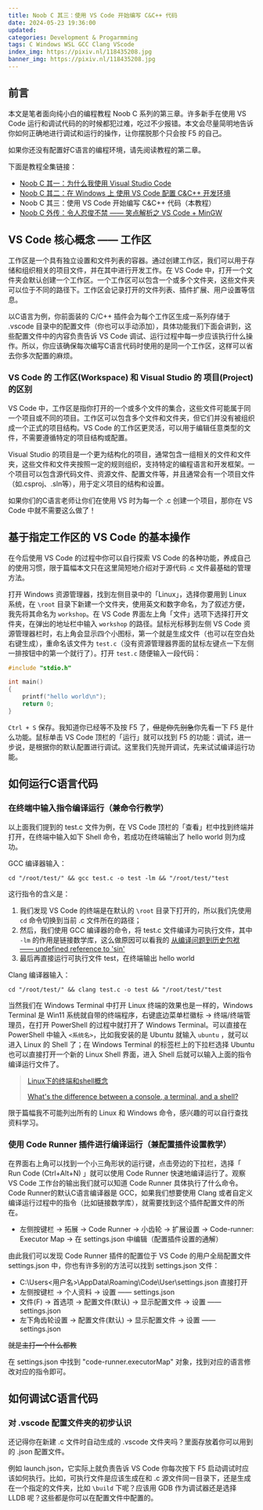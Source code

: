 ```yaml
---
title: Noob C 其三：使用 VS Code 开始编写 C&C++ 代码
date: 2024-05-23 19:36:00
updated: 
categories: Development & Progarmming
tags: C Windows WSL GCC Clang VScode
index_img: https://pixiv.nl/118435208.jpg
banner_img: https://pixiv.nl/118435208.jpg
---
```


## 前言

本文是笔者面向纯小白的编程教程 Noob C 系列的第三章。许多新手在使用 VS Code 运行和调试代码的的时候都犯过难，吃过不少报错。本文会尽量简明地告诉你如何正确地进行调试和运行的操作，让你摆脱那个只会按 F5 的自己。

如果你还没有配置好C语言的编程环境，请先阅读教程的第二章。

下面是教程全集链接：

- [Noob C 其一：为什么我使用 Visual Studio Code](https://nanodaovo.github.io/2023/11/21/vsc_rec/)
- [Noob C 其二：在 Windows 上 使用 VS Code 配置 C&C++ 开发环境](https://nanodaovo.github.io/2023/11/22/vsc_c&c++/)
- Noob C 其三：使用 VS Code 开始编写 C&C++ 代码（本教程）
- [Noob C 外传：令人忍俊不禁 —— 笑点解析之 VS Code + MinGW](https://nanodaovo.github.io/2024/05/31/vsc_mingw)

## VS Code 核心概念 —— 工作区

工作区是一个具有独立设置和文件列表的容器。通过创建工作区，我们可以用于存储和组织相关的项目文件，并在其中进行开发工作。在 VS Code 中，打开一个文件夹会默认创建一个工作区。一个工作区可以包含一个或多个文件夹，这些文件夹可以位于不同的路径下。工作区会记录打开的文件列表、插件扩展、用户设置等信息。

以C语言为例，你前面装的 C/C++ 插件会为每个工作区生成一系列存储于 .vscode 目录中的配置文件（你也可以手动添加），具体功能我们下面会讲到，这些配置文件中的内容负责告诉 VS Code 调试、运行过程中每一步应该执行什么操作。所以，你应该确保每次编写C语言代码时使用的是同一个工作区，这样可以省去你多次配置的麻烦。

### VS Code 的 工作区(Workspace) 和 Visual Studio 的 项目(Project) 的区别

VS Code 中，工作区是指你打开的一个或多个文件的集合，这些文件可能属于同一个项目或不同的项目。工作区可以包含多个文件和文件夹，但它们并没有被组织成一个正式的项目结构。VS Code 的工作区更灵活，可以用于编辑任意类型的文件，不需要遵循特定的项目结构或配置。

Visual Studio 的项目是一个更为结构化的项目，通常包含一组相关的文件和文件夹，这些文件和文件夹按照一定的规则组织，支持特定的编程语言和开发框架。一个项目可以包含源代码文件、资源文件、配置文件等，并且通常会有一个项目文件（如.csproj、.sln等），用于定义项目的结构和设置。

如果你们的C语言老师让你们在使用 VS 时为每一个 .c 创建一个项目，那你在 VS Code 中就不需要这么做了！

## 基于指定工作区的 VS Code 的基本操作

在今后使用 VS Code 的过程中你可以自行探索 VS Code 的各种功能，养成自己的使用习惯，限于篇幅本文只在这里简短地介绍对于源代码 .c 文件最基础的管理方法。

打开 Windows 资源管理器，找到左侧目录中的「Linux」，选择你要用到 Linux 系统，在 `\root` 目录下新建一个文件夹，使用英文和数字命名，为了叙述方便，我先将其命名为 `workshop`。在 VS Code 界面左上角「文件」选项下选择打开文件夹，在弹出的地址栏中输入 `workshop` 的路径。鼠标光标移到左侧 VS Code 资源管理器栏时，右上角会显示四个小图标，第一个就是生成文件（也可以在空白处右键生成），重命名该文件为 `test.c`（没有资源管理器界面的鼠标左键点一下左侧一排按钮中的第一个就行了）。打开 `test.c` 随便输入一段代码：

``` C
#include "stdio.h"

int main()
{
    printf("hello world\n");
    return 0;
}
```

`Ctrl + S` 保存。我知道你已经等不及按 F5 了，~~但是你先别急~~你先看一下 F5 是什么功能。鼠标单击 VS Code 顶栏的「运行」就可以找到 F5 的功能：调试，进一步说，是根据你的默认配置进行调试。这里我们先抛开调试，先来试试编译运行功能。

## 如何运行C语言代码

### 在终端中输入指令编译运行（兼命令行教学）

以上面我们提到的 test.c 文件为例，在 VS Code 顶栏的「查看」栏中找到终端并打开，在终端中输入如下 Shell 命令，若成功在终端输出了 hello world 则为成功。

GCC 编译器输入：

``` Shell
cd "/root/test/" && gcc test.c -o test -lm && "/root/test/"test
```

这行指令的含义是：

1. 我们发现 VS Code 的终端是在默认的 `\root` 目录下打开的，所以我们先使用 `cd` 命令切换到当前 .c 文件所在的路径；
2. 然后，我们使用 GCC 编译器的命令，将 test.c 文件编译为可执行文件，其中 `-lm` 的作用是链接数学库，这么做原因可以看我的 [从编译问题到历史包袱 —— undefined reference to 'sin'](https://nanodaovo.github.io/2023/10/19/debug_mathh/)
3. 最后再直接运行可执行文件 test，在终端输出 hello world

Clang 编译器输入：

``` Shell
cd "/root/test/" && clang test.c -o test && "/root/test/"test
```

当然我们在 Windows Terminal 中打开 Linux 终端的效果也是一样的，Windows Terminal 是 Win11 系统就自带的终端程序，右键底边菜单栏徽标 -> 终端/终端管理员，在打开 PowerShell 的过程中就打开了 Windows Terminal。可以直接在 PowerShell 中输入 `<系统名>`，比如我安装的是 Ubuntu 就输入 `ubuntu` ，就可以进入 Linux 的 Shell 了；在 Windows Terminal 的标签栏上的下拉栏选择 Ubuntu 也可以直接打开一个新的 Linux Shell 界面，进入 Shell 后就可以输入上面的指令编译运行文件了。

> [Linux下的终端和shell概念](https://www.cnblogs.com/jplatformx/p/4366278.html)
> 
> [What's the difference between a console, a terminal, and a shell?](https://www.hanselman.com/blog/whats-the-difference-between-a-console-a-terminal-and-a-shell)
>
> 

限于篇幅我不可能列出所有的 Linux 和 Windows 命令，感兴趣的可以自行查找资料学习。

### 使用 Code Runner 插件进行编译运行（兼配置插件设置教学）

在界面右上角可以找到一个小三角形状的运行键，点击旁边的下拉栏，选择「 Run Code (Ctrl+Alt+N) 」就可以使用 Code Runner 快速地编译运行了。观察 VS Code 工作台的输出我们就可以知道 Code Runner 具体执行了什么命令。Code Runner的默认C语言编译器是 GCC，如果我们想要使用 Clang 或者自定义编译运行过程中的指令（比如链接数学库），就需要找到这个插件配置文件的所在。

- 左侧按键栏 -> 拓展 -> Code Runner -> 小齿轮 -> 扩展设置 -> Code-runner: Executor Map -> 在 settings.json 中编辑（配置插件设置的通解）

由此我们可以发现 Code Runner 插件的配置位于 VS Code 的用户全局配置文件 settings.json 中，你也有许多别的方法可以找到 settings.json 文件：

- C:\Users\<用户名>\AppData\Roaming\Code\User\settings.json 直接打开
- 左侧按键栏 -> 个人资料 -> 设置 —— settings.json
- 文件(F) -> 首选项 -> 配置文件(默认) -> 显示配置文件 -> 设置 —— settings.json
- 左下角齿轮设置 -> 配置文件(默认) -> 显示配置文件 -> 设置 —— settings.json

~~就是主打一个什么都教~~

在 settings.json 中找到 "code-runner.executorMap" 对象，找到对应的语言修改对应的指令即可。

###

## 如何调试C语言代码

### 对 .vscode 配置文件夹的初步认识

还记得你在新建 .c 文件时自动生成的 .vscode 文件夹吗？里面存放着你可以用到的 .json 配置文件。

例如 launch.json，它实际上就负责告诉 VS Code 你每次按下 F5 启动调试时应该如何执行。比如，可执行文件是应该生成在和 .c 源文件同一目录下，还是生成在一个指定的文件夹，比如 `\build` 下呢？应该用 GDB 作为调试器还是选择 LLDB 呢？这些都是你可以在配置文件中配置的。